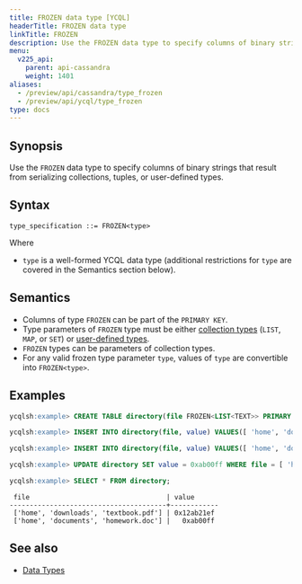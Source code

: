 ```yaml
---
title: FROZEN data type [YCQL]
headerTitle: FROZEN data type
linkTitle: FROZEN
description: Use the FROZEN data type to specify columns of binary strings that result from serializing collections, tuples, or user-defined types.
menu:
  v225_api:
    parent: api-cassandra
    weight: 1401
aliases:
  - /preview/api/cassandra/type_frozen
  - /preview/api/ycql/type_frozen
type: docs
---
```


## Synopsis

Use the `FROZEN` data type to specify columns of binary strings that result from serializing collections, tuples, or user-defined types.

## Syntax

```
type_specification ::= FROZEN<type>
```

Where

- `type` is a well-formed YCQL data type (additional restrictions for `type` are covered in the Semantics section below).

## Semantics

- Columns of type `FROZEN` can be part of the `PRIMARY KEY`.
- Type parameters of `FROZEN` type must be either [collection types](../type_collection) (`LIST`, `MAP`, or `SET`) or [user-defined types](../ddl_create_type).
- `FROZEN` types can be parameters of collection types.
- For any valid frozen type parameter `type`, values of `type` are convertible into `FROZEN<type>`.

## Examples

```sql
ycqlsh:example> CREATE TABLE directory(file FROZEN<LIST<TEXT>> PRIMARY KEY, value BLOB);
```

```sql
ycqlsh:example> INSERT INTO directory(file, value) VALUES([ 'home', 'documents', 'homework.doc' ], 0x);
```

```sql
ycqlsh:example> INSERT INTO directory(file, value) VALUES([ 'home', 'downloads', 'textbook.pdf' ], 0x12ab21ef);
```

```sql
ycqlsh:example> UPDATE directory SET value = 0xab00ff WHERE file = [ 'home', 'documents', 'homework.doc' ];
```

```sql
ycqlsh:example> SELECT * FROM directory;
```

```
 file                                  | value
---------------------------------------+------------
 ['home', 'downloads', 'textbook.pdf'] | 0x12ab21ef
 ['home', 'documents', 'homework.doc'] |   0xab00ff
 ```

## See also

- [Data Types](..#data-types)

